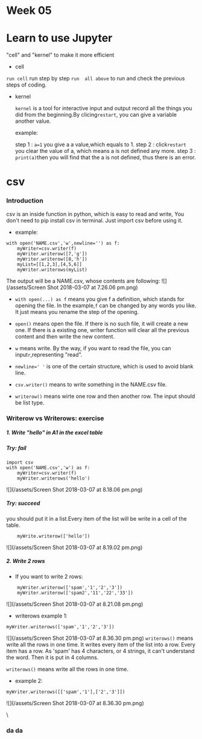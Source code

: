 # Week 05

# Learn to use Jupyter
"cell" and "kernel" to make it more efficient

* cell
 
 `run cell` run step by step
 `run  all above` to run and check the previous steps of coding.
* kernel

  `kernel` is a tool for interactive input and output record all the things you did from the beginning.By clicing`restart`, you can give a variable another value.
  
  example:

    step 1 : `a=1` you give a a value,which equals to 1.
    step 2 : click`restart` you clear the value of a, which means a is not defined any more.
    step 3 : `print(a)`then you will find that the a is not defined, thus there is an error.

# csv
### Introduction
csv is an inside function in python, which is easy to read and write, You don't need to pip install csv in terminal. Just import csv before using it.
* example:
```
with open('NAME.csv','w',newline='') as f:      
    myWriter=csv.writer(f)  
    myWriter.writerow([7,'g'])  
    myWriter.writerow([8,'h'])  
    myList=[[1,2,3],[4,5,6]]  
    myWriter.writerows(myList)  
```   
The output will be a NAME.csv, whose contents are following:
![](/assets/Screen Shot 2018-03-07 at 7.26.06 pm.png)


* `with open(...) as f` means you give f a definition, which stands for opening the file. In the example,`f` can be changed by any words you like. It just means you rename the step of the opening.

* `open()` means open the file. If there is no such file, it will create a new one. If there is a existing one, writer function will clear all the previous content and then  write the new content.

* `w` means write. By the way, if you want to read the file, you can input`r`,representing "read".

* `newline=' '` is one of the certain structure, which is used to avoid blank line.

* `csv.writer()` means to write something in the NAME.csv file.

* `writerow()` means wirte one row and then another row. The input should be list type.


### Writerow vs Writerows: exercise

##### 1. Write "hello" in A1 in the excel table 
##### Try: fail 
```
import csv
with open('NAME.csv','w') as f:   
	myWriter=csv.writer(f)
	myWriter.writerows('hello')
``` 
![](/assets/Screen Shot 2018-03-07 at 8.18.06 pm.png)

##### Try: succeed

 you should put it in a list.Every item of the list will be write in a cell of the table.
```
	myWrite.writerow(['hello'])
```
![](/assets/Screen Shot 2018-03-07 at 8.19.02 pm.png)

##### 2. Write 2 rows

* If you want to write 2 rows:
```
	myWriter.writerow(['spam','1','2','3'])
	myWriter.writerow(['spam2','11','22','33'])
```
![](/assets/Screen Shot 2018-03-07 at 8.21.08 pm.png)

* writerows example 1:
```
myWriter.writerows(['spam','1','2','3'])
```
![](/assets/Screen Shot 2018-03-07 at 8.36.30 pm.png)
`writerows()` means write all the rows in one time. It writes every item of the list into a row. Every item has a row. As 'spam' has 4 characters, or 4 strings, it can't understand the word. Then it is put in 4 columns.

`writerows()` means write all the rows in one time.
* example 2:

```
myWriter.writerows([['spam','1'],['2','3']]) 
```  

![](/assets/Screen Shot 2018-03-07 at 8.36.30 pm.png)

\











### da da











